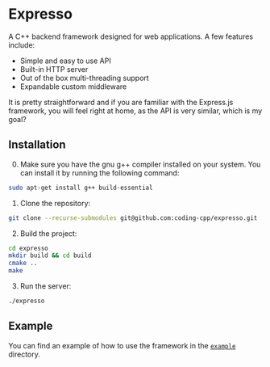 # Expresso

A C++ backend framework designed for web applications. A few features include:

- Simple and easy to use API
- Built-in HTTP server
- Out of the box multi-threading support
- Expandable custom middleware

It is pretty straightforward and if you are familiar with the Express.js framework, you will feel right at home, as the API is very similar, which is my goal?

## Installation

0. Make sure you have the gnu g++ compiler installed on your system. You can install it by running the following command:

```bash
sudo apt-get install g++ build-essential
```

1. Clone the repository:

```bash
git clone --recurse-submodules git@github.com:coding-cpp/expresso.git
```

2. Build the project:

```bash
cd expresso
mkdir build && cd build
cmake ..
make
```

3. Run the server:

```bash
./expresso
```

## Example

You can find an example of how to use the framework in the [`example`](./example/) directory.
